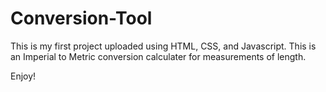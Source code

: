 # Conversion-Tool

This is my first project uploaded using HTML, CSS, and Javascript.
This is an Imperial to Metric conversion calculater for measurements of length.

Enjoy!
